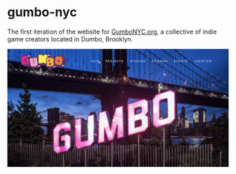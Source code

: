 # gumbo-nyc
The first iteration of the website for [GumboNYC.org](https://gumbonyc.org/), a collective of indie game creators located in Dumbo, Brooklyn.

![Gumbo NYC](https://github.com/kristinlam/gumbo-nyc/blob/master/img/readme.png?raw=true)
